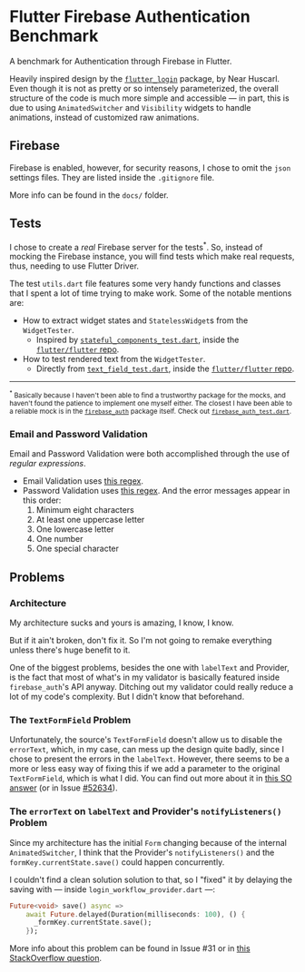 # Flutter Firebase Authentication Benchmark

A benchmark for Authentication through Firebase in Flutter.

Heavily inspired design by the [`flutter_login`](https://pub.dev/packages/flutter_login) package, by Near Huscarl. Even though it is not as pretty or so intensely parameterized, the overall structure of the code is much more simple and accessible &mdash; in part, this is due to using `AnimatedSwitcher` and `Visibility` widgets to handle animations, instead of customized raw animations.

## Firebase

Firebase is enabled, however, for security reasons, I chose to omit the `json` settings files. They are listed inside the `.gitignore` file.

More info can be found in the `docs/` folder.

## Tests

I chose to create a *real* Firebase server for the tests<sup>*</sup>. So, instead of mocking the Firebase instance, you will find tests which make real requests, thus, needing to use Flutter Driver.

The test `utils.dart` file features some very handy functions and classes that I spent a lot of time trying to make work. Some of the notable mentions are:

- How to extract widget states and `StatelessWidget`s from the `WidgetTester`.
    - Inspired by [`stateful_components_test.dart`](https://github.com/flutter/flutter/blob/77fb28b3da19dcf2b718ce963a23c2e4917c55f0/packages/flutter/test/widgets/stateful_components_test.dart#L47-L62), inside the [`flutter/flutter` repo](https://github.com/flutter/flutter).
- How to test rendered text from the `WidgetTester`.
    - Directly from [`text_field_test.dart`](https://github.com/flutter/flutter/blob/714d579839cc306b88288e4f25dbee74bf3a4f5d/packages/flutter/test/material/text_field_test.dart#L145-L160), inside the [`flutter/flutter` repo](https://github.com/flutter/flutter).

<hr>

<sup><sup>*</sup> Basically because I haven't been able to find a trustworthy package for the mocks, and haven't found the patience to implement one myself either. The closest I have been able to a reliable mock is in the [`firebase_auth`](https://pub.dev/packages/firebase_auth) package itself. Check out [`firebase_auth_test.dart`](https://github.com/FirebaseExtended/flutterfire/blob/master/packages/firebase_auth/firebase_auth/test/firebase_auth_test.dart).</sup>

### Email and Password Validation

Email and Password Validation were both accomplished through the use of *regular expressions*.

- Email Validation uses [this regex](https://stackoverflow.com/a/16800541/4756173).
- Password Validation uses [this regex](https://stackoverflow.com/a/21456918/4756173). And the error messages appear in this order:
    1. Minimum eight characters
    1. At least one uppercase letter
    1. One lowercase letter
    1. One number
    1. One special character

## Problems

### Architecture

My architecture sucks and yours is amazing, I know, I know.

But if it ain't broken, don't fix it. So I'm not going to remake everything unless there's huge benefit to it.

One of the biggest problems, besides the one with `labelText` and Provider, is the fact that most of what's in my validator is basically featured inside `firebase_auth`'s API anyway. Ditching out my validator could really reduce a lot of my code's complexity. But I didn't know that beforehand.

### The `TextFormField` Problem

Unfortunately, the source's `TextFormField` doesn't allow us to disable the `errorText`, which, in my case, can mess up the design quite badly, since I chose to present the errors in the `labelText`. However, there seems to be a more or less easy way of fixing this if we add a parameter to the original `TextFormField`, which is what I did. You can find out more about it in [this SO answer](https://stackoverflow.com/a/60695612/4756173) (or in Issue [#52634](https://github.com/flutter/flutter/issues/52634)).

### The `errorText` on `labelText` and Provider's `notifyListeners()` Problem

Since my architecture has the initial `Form` changing because of the internal `AnimatedSwitcher`, I think that the Provider's `notifyListeners()` and the `formKey.currentState.save()` could happen concurrently.

I couldn't find a clean solution solution to that, so I "fixed" it by delaying the saving with &mdash; inside `login_workflow_provider.dart` &mdash;:

```dart
Future<void> save() async =>
    await Future.delayed(Duration(milliseconds: 100), () {
      _formKey.currentState.save();
    });
```

More info about this problem can be found in Issue #31 or in [this StackOverflow question](https://stackoverflow.com/q/60764218/4756173).